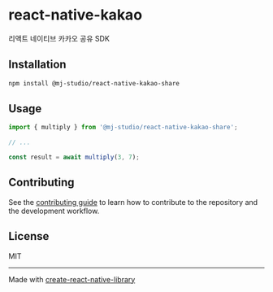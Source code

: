 # react-native-kakao

리액트 네이티브 카카오 공유 SDK

## Installation

```sh
npm install @mj-studio/react-native-kakao-share
```

## Usage

```js
import { multiply } from '@mj-studio/react-native-kakao-share';
 
// ...

const result = await multiply(3, 7);
```

## Contributing

See the [contributing guide](CONTRIBUTING.md) to learn how to contribute to the repository and the development workflow.

## License

MIT

---

Made with [create-react-native-library](https://github.com/callstack/react-native-builder-bob)
